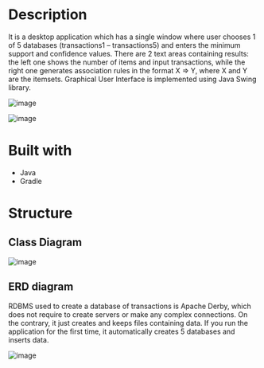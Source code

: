 # Description
It is a desktop application which has a single window where user chooses 1 of 5 databases (transactions1 – transactions5) and enters the minimum support and confidence values. There are 2 text areas containing results: the left one shows the number of items and input transactions, while the right one generates association rules in the format X => Y, where X and Y are the itemsets.
Graphical User Interface is implemented using Java Swing library.


![image](https://github.com/MovieTone/AprioriAlgorithmGUI/assets/15722914/fd1ada5a-e7cf-4f4b-a07e-4c080c896889)

![image](https://github.com/MovieTone/AprioriAlgorithmGUI/assets/15722914/73a98396-a788-4f9d-9120-50393b64ae8e)

# Built with
- Java
- Gradle

# Structure

## Class Diagram
![image](https://github.com/MovieTone/AprioriAlgorithmGUI/assets/15722914/2908439a-e212-476f-9dbc-b10064cfffda)

## ERD diagram
RDBMS used to create a database of transactions is Apache Derby, which does not require to create servers or make any complex connections. On the contrary, it just creates and keeps files containing data.
If you run the application for the first time, it automatically creates 5 databases and inserts data.

![image](https://github.com/MovieTone/AprioriAlgorithmGUI/assets/15722914/31f63cd9-bb45-49fb-a8c7-3908553c4df6)


